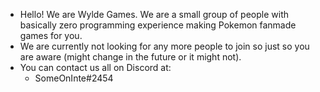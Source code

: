 - Hello! We are Wylde Games. We are a small group of people with basically zero programming experience making Pokemon fanmade games for you.
- We are currently not looking for any more people to join so just so you are aware (might change in the future or it might not).
- You can contact us all on Discord at:
  - SomeOnInte#2454

<!---
WyldeGamesOfficial/WyldeGamesOfficial is a ✨ special ✨ repository because its `README.md` (this file) appears on your GitHub profile.
You can click the Preview link to take a look at your changes.
--->
